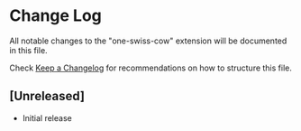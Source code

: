 # Change Log

All notable changes to the "one-swiss-cow" extension will be documented in this file.

Check [Keep a Changelog](http://keepachangelog.com/) for recommendations on how to structure this file.

## [Unreleased]

- Initial release
